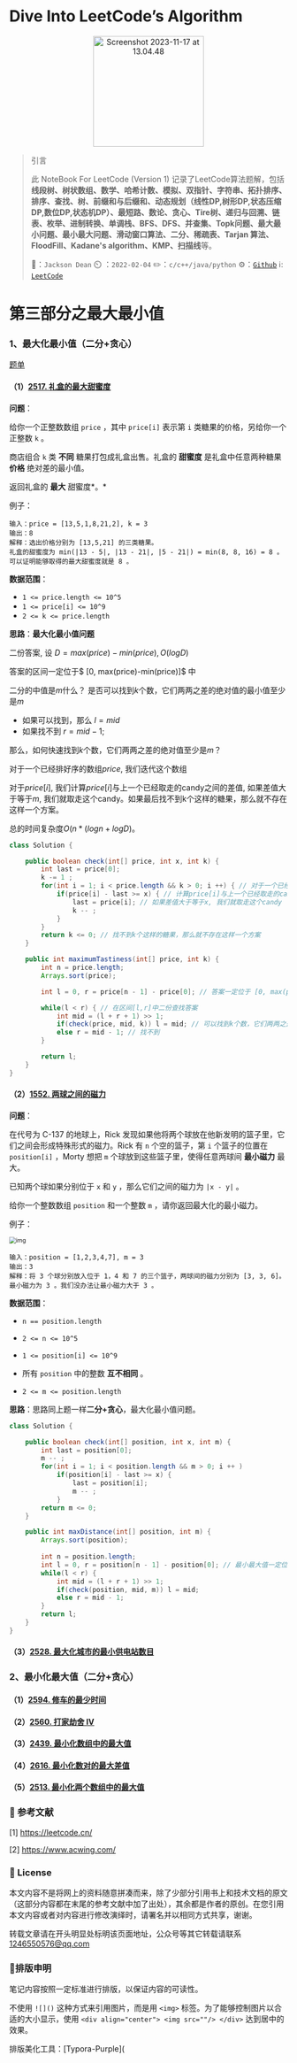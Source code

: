 # Dive Into LeetCode’s Algorithm

<div align="center">
  <img src="https://raw.githubusercontent.com/JackFroster/Images/main/image/Screenshot%202023-11-17%20at%2013.04.48.png" alt="Screenshot 2023-11-17 at 13.04.48" width = "200px" align= "center"/>
</div>


> 引言
>
> 此 NoteBook For LeetCode (Version 1) 记录了LeetCode算法题解，包括**线段树、树状数组、数学、哈希计数、模拟、双指针、字符串、拓扑排序、排序、查找、树、前缀和与后缀和、动态规划（线性DP,树形DP,状态压缩DP,数位DP,状态机DP）、最短路、数论、贪心、Tire树、递归与回溯、链表、枚举、进制转换、单调栈、BFS、DFS、并查集、Topk问题、最大最小问题、最小最大问题、滑动窗口算法、二分、稀疏表、Tarjan 算法、FloodFill、Kadane's algorithm、KMP、扫描线**等。
>
> :man:：`Jackson Dean`	:timer_clock: ：`2022-02-04`  :pencil2:：`c/c++/java/python`  :gear:：[`Github`](https://github.com/JackFroster/JF-Notes)  :information_source:: [`LeetCode`](https://leetcode.cn/)  

# 第三部分之最大最小值

### 1、最大化最小值（二分+贪心）

[题单](https://leetcode.cn/problems/minimum-time-to-repair-cars/solutions/2177199/er-fen-da-an-pythonjavacgo-by-endlessche-keqf/?envType=daily-question&envId=2023-09-07) 

#### （1）[2517. 礼盒的最大甜蜜度](https://leetcode.cn/problems/maximum-tastiness-of-candy-basket/)

**问题**：

给你一个正整数数组 `price` ，其中 `price[i]` 表示第 `i` 类糖果的价格，另给你一个正整数 `k` 。

商店组合 `k` 类 **不同** 糖果打包成礼盒出售。礼盒的 **甜蜜度** 是礼盒中任意两种糖果 **价格** 绝对差的最小值。

返回礼盒的 **最大** 甜蜜度*。*

例子：

```
输入：price = [13,5,1,8,21,2], k = 3
输出：8
解释：选出价格分别为 [13,5,21] 的三类糖果。
礼盒的甜蜜度为 min(|13 - 5|, |13 - 21|, |5 - 21|) = min(8, 8, 16) = 8 。
可以证明能够取得的最大甜蜜度就是 8 。
```

**数据范围**：

- `1 <= price.length <= 10^5`
- `1 <= price[i] <= 10^9`
- `2 <= k <= price.length`

**思路**：**最大化最小值问题**

二份答案, 设 $D=max(price)-min(price), O(logD)$

答案的区间一定位于$ [0, max(price)-min(price)]$ 中

二分的中值是$m$什么？ 是否可以找到$k$个数，它们两两之差的绝对值的最小值至少是$m$

- 如果可以找到，那么 $l = mid$
- 如果找不到 $r = mid - 1$;

那么，如何快速找到$k$个数，它们两两之差的绝对值至少是$m$？

对于一个已经排好序的数组$price$, 我们迭代这个数组

对于$price[i]$, 我们计算$price[i]$与上一个已经取走的candy之间的差值, 如果差值大于等于$m$, 我们就取走这个candy。如果最后找不到k个这样的糖果，那么就不存在这样一个方案。

总的时间复杂度$O(n * (logn + logD)$。

```java
class Solution {

    public boolean check(int[] price, int x, int k) {
        int last = price[0];
        k -= 1 ;
        for(int i = 1; i < price.length && k > 0; i ++) { // 对于一个已经排好序的数组price, 我们迭代这个数组
            if(price[i] - last >= x) { // 计算price[i]与上一个已经取走的candy之间的差值, 
                last = price[i]; // 如果差值大于等于x, 我们就取走这个candy
                k -- ;
            }
        }
        return k <= 0; // 找不到k个这样的糖果，那么就不存在这样一个方案
    }

    public int maximumTastiness(int[] price, int k) {
        int n = price.length;
        Arrays.sort(price);

        int l = 0, r = price[n - 1] - price[0]; // 答案一定位于 [0, max(price)-min(price)]区间中

        while(l < r) { // 在区间[l,r]中二份查找答案
            int mid = (l + r + 1) >> 1;
            if(check(price, mid, k)) l = mid; // 可以找到k个数，它们两两之差的绝对值的最小值至少是mid
            else r = mid - 1; // 找不到
        }

        return l;
    }
}
```

#### （2）[1552. 两球之间的磁力](https://leetcode.cn/problems/magnetic-force-between-two-balls/)

**问题**：

在代号为 C-137 的地球上，Rick 发现如果他将两个球放在他新发明的篮子里，它们之间会形成特殊形式的磁力。Rick 有 `n` 个空的篮子，第 `i` 个篮子的位置在 `position[i]` ，Morty 想把 `m` 个球放到这些篮子里，使得任意两球间 **最小磁力** 最大。

已知两个球如果分别位于 `x` 和 `y` ，那么它们之间的磁力为 `|x - y|` 。

给你一个整数数组 `position` 和一个整数 `m` ，请你返回最大化的最小磁力。

例子：

<img src="https://assets.leetcode-cn.com/aliyun-lc-upload/uploads/2020/08/16/q3v1.jpg" alt="img" style="zoom:75%;" />

```
输入：position = [1,2,3,4,7], m = 3
输出：3
解释：将 3 个球分别放入位于 1，4 和 7 的三个篮子，两球间的磁力分别为 [3, 3, 6]。最小磁力为 3 。我们没办法让最小磁力大于 3 。
```

**数据范围**：

- `n == position.length`
- `2 <= n <= 10^5`

- `1 <= position[i] <= 10^9`
- 所有 `position` 中的整数 **互不相同** 。
- `2 <= m <= position.length`

**思路**：思路同上题一样**二分+贪心**，最大化最小值问题。

```java
class Solution {

    public boolean check(int[] position, int x, int m) {
        int last = position[0];
        m -- ;
        for(int i = 1; i < position.length && m > 0; i ++ )
            if(position[i] - last >= x) {
                last = position[i];
                m -- ;
            }
        return m <= 0;
    }

    public int maxDistance(int[] position, int m) {
        Arrays.sort(position);
        
        int n = position.length;
        int l = 0, r = position[n - 1] - position[0]; // 最小最大值一定位于此区间
        while(l < r) {
            int mid = (l + r + 1) >> 1;
            if(check(position, mid, m)) l = mid;
            else r = mid - 1;
        }
        return l;
    }
}
```

#### （3）[2528. 最大化城市的最小供电站数目](https://leetcode.cn/problems/maximize-the-minimum-powered-city/)



### 2、最小化最大值（二分+贪心）

#### （1）[2594. 修车的最少时间](https://leetcode.cn/problems/minimum-time-to-repair-cars/)



#### （2）[2560. 打家劫舍 IV](https://leetcode.cn/problems/house-robber-iv/)



#### （3）[2439. 最小化数组中的最大值](https://leetcode.cn/problems/minimize-maximum-of-array/)



#### （4）[2616. 最小化数对的最大差值](https://leetcode.cn/problems/minimize-the-maximum-difference-of-pairs/)



#### （5）[2513. 最小化两个数组中的最大值](https://leetcode.cn/problems/minimize-the-maximum-of-two-arrays/)





### :mag_right: 参考文献 

[1] https://leetcode.cn/

[2] https://www.acwing.com/

### :closed_lock_with_key: License

本文内容不是将网上的资料随意拼凑而来，除了少部分引用书上和技术文档的原文（这部分内容都在末尾的参考文献中加了出处），其余都是作者的原创。在您引用本文内容或者对内容进行修改演绎时，请署名并以相同方式共享，谢谢。

转载文章请在开头明显处标明该页面地址，公众号等其它转载请联系 [1246550576@qq.com](mailto:1246550576@qq.com)

### 📝排版申明

笔记内容按照一定标准进行排版，以保证内容的可读性。

不使用 `![]()` 这种方式来引用图片，而是用 `<img>` 标签。为了能够控制图片以合适的大小显示，使用 `<div align="center"> <img src=""/> </div>` 达到居中的效果。

排版美化工具：[Typora-Purple](
